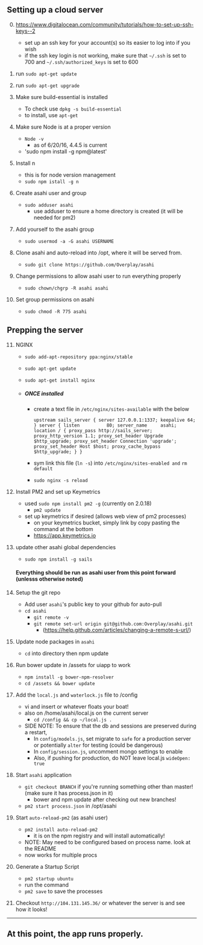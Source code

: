 

## Setting up a cloud server

0. https://www.digitalocean.com/community/tutorials/how-to-set-up-ssh-keys--2
    - set up an ssh key for your account(s) so its easier to log into if you wish
    - if the ssh key login is not working, make sure that `~/.ssh` is set to 700 and `~/.ssh/authorized_keys` is set to 600 

1. run `sudo apt-get update`

2. run `sudo apt-get upgrade`

3. Make sure build-essential is installed
    - To check use `dpkg -s build-essential`
    - to install, use `apt-get`

4. Make sure Node is at a proper version
    - `Node -v`
        - as of 6/20/16, 4.4.5 is current
    - 'sudo npm install -g npm@latest'

5. Install n
    - this is for node version management
    - `sudo npm istall -g n`

6. Create asahi user and group
    - `sudo adduser asahi`
        - use adduser to ensure a home directory is created (it will be needed for pm2) 

7. Add yourself to the asahi group
    - `sudo usermod -a -G asahi USERNAME`


8. Clone asahi and auto-reload into /opt, where it will be served from.
    - `sudo git clone https://github.com/Overplay/asahi`


9. Change permissions to allow asahi user to run everything properly
    - `sudo chown/chgrp -R asahi asahi`

10. Set group permissions on asahi
    - `sudo chmod -R 775 asahi`

## Prepping the server

11. NGINX
    - `sudo add-apt-repository ppa:nginx/stable`
    - `sudo apt-get update`
    - `sudo apt-get install nginx`


    - ##### ONCE installed

        - create a text file in `/etc/nginx/sites-available` with the below

            `upstream sails_server {
                    server 127.0.0.1:1337;
                    keepalive 64;
            }
            server {
                listen          80;
                server_name     asahi;
                location / {
                    proxy_pass http://sails_server;
                    proxy_http_version 1.1;
                    proxy_set_header Upgrade $http_upgrade;
                    proxy_set_header Connection 'upgrade';
                    proxy_set_header Host $host;
                    proxy_cache_bypass $http_upgrade;
                 }
            }`

        - sym link this file (`ln -s`) into `/etc/nginx/sites-enabled and` `rm default`
        - `sudo nginx -s reload`

12. Install PM2 and set up Keymetrics
    - used `sudo npm install pm2 -g` (currently on 2.0.18)
        - `pm2 update`
    - set up keymetrics if desired (allows web view of pm2 processes)
        - on your keymetrics bucket, simply link by copy pasting the command at the bottom
        - https://app.keymetrics.io

13. update other asahi global dependencies
    - `sudo npm install -g sails`

    #### Everything should be run as asahi user from this point forward (unlesss otherwise noted) 

14. Setup the git repo
    - Add user `asahi`'s public key to your github for auto-pull
    - `cd asahi`
        - `git remote -v`
        - `git remote set-url origin git@github.com:Overplay/asahi.git`
            - (https://help.github.com/articles/changing-a-remote-s-url/)
   

15. Update node packages in  `asahi`
    - `cd` into directory then npm update 
    
16. Run bower update in /assets for uiapp to work
    - `npm install -g bower-npm-resolver`
    - `cd /assets && bower update`
    
17. Add the `local.js` and `waterlock.js` file to /config
    - vi and insert or whatever floats your boat!
    - also on /home/asahi/local.js on the current server
         - `cd /config && cp ~/local.js .`
    - SIDE NOTE: To ensure that the db and sessions are preserved during a restart,
        - In `config/models.js`, set migrate to `safe` for a production server or potentially `alter` for testing (could be dangerous)
        - In `config/session.js`,  uncomment mongo settings to enable 
        - Also, if pushing for production, do NOT leave local.js `wideOpen: true`


18. Start `asahi` application 
    - `git checkout BRANCH` if you're running something other than master! (make sure it has process.json in it)
        - bower and npm update after checking out new branches!
    - `pm2 start process.json` in /opt/asahi

19. Start `auto-reload-pm2`  (as asahi user) 
    - `pm2 install auto-reload-pm2`
        - it is on the npm registry and will install automatically!
    - NOTE: May need to be configured based on process name. look at the README
    - now works for multiple procs

20. Generate a Startup Script
    - `pm2 startup ubuntu`
    - run the command
    - `pm2 save` to save the processes

21. Checkout `http://104.131.145.36/` or whatever the server is and see how it looks!




-----------------
At this point, the app runs properly.
-----------------

